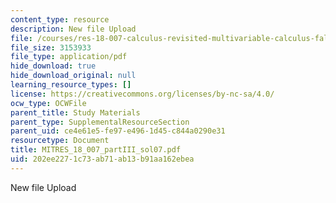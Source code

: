 ```yaml
---
content_type: resource
description: New file Upload
file: /courses/res-18-007-calculus-revisited-multivariable-calculus-fall-2011/202ee2271c73ab71ab13b91aa162ebea_MITRES_18_007_partIII_sol07.pdf
file_size: 3153933
file_type: application/pdf
hide_download: true
hide_download_original: null
learning_resource_types: []
license: https://creativecommons.org/licenses/by-nc-sa/4.0/
ocw_type: OCWFile
parent_title: Study Materials
parent_type: SupplementalResourceSection
parent_uid: ce4e61e5-fe97-e496-1d45-c844a0290e31
resourcetype: Document
title: MITRES_18_007_partIII_sol07.pdf
uid: 202ee227-1c73-ab71-ab13-b91aa162ebea
---
```

New file Upload